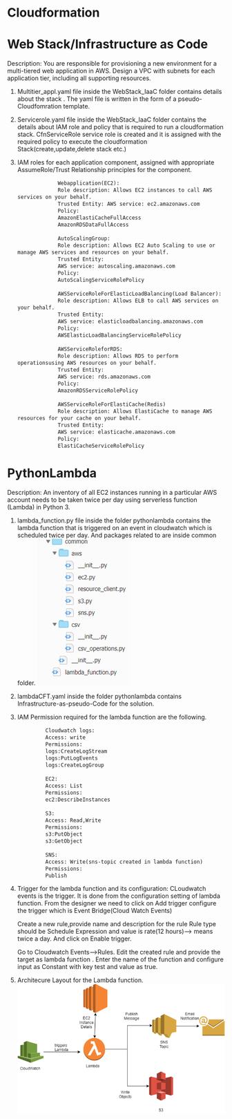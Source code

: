 # Cloudformation
# Web Stack/Infrastructure as Code
Description: You are responsible for provisioning a new environment for a multi-tiered web application
in AWS. Design a VPC with subnets for each application tier, including all supporting resources.

1. Multitier_appl.yaml file inside the WebStack_IaaC folder contains details about the stack .
The yaml file is written in the form of a pseudo-Cloudfomration template.

2. Servicerole.yaml file inside the WebStack_IaaC folder contains the details about IAM role and policy that is required to run
a cloudformation stack.
  CfnServiceRole service role is created and it is assigned with the required policy to execute the cloudformation Stack(create,update,delete stack etc.)
  
3. IAM roles for each application component, assigned with appropriate AssumeRole/Trust
Relationship principles for the component.


                    Webapplication(EC2):
                    Role description: Allows EC2 instances to call AWS services on your behalf.
                    Trusted Entity: AWS service: ec2.amazonaws.com
                    Policy:
                    AmazonElastiCacheFullAccess
                    AmazonRDSDataFullAccess

                    AutoScalingGroup:
                    Role description: Allows EC2 Auto Scaling to use or manage AWS services and resources on your behalf. 
                    Trusted Entity:
                    AWS service: autoscaling.amazonaws.com
                    Policy:
                    AutoScalingServiceRolePolicy

                    AWSServiceRoleForElasticLoadBalancing(Load Balancer):
                    Role description: Allows ELB to call AWS services on your behalf.
                    Trusted Entity:
                    AWS service: elasticloadbalancing.amazonaws.com
                    Policy:
                    AWSElasticLoadBalancingServiceRolePolicy 
                    
                    AWSServiceRoleforRDS:
                    Role description: Allows RDS to perform operationsusing AWS resources on your behalf.
                    Trusted Entity:
                    AWS service: rds.amazonaws.com
                    Policy:
                    AmazonRDSServiceRolePolicy

                    AWSServiceRoleForElastiCache(Redis)
                    Role description: Allows ElastiCache to manage AWS resources for your cache on your behalf.
                    Trusted Entity:
                    AWS service: elasticache.amazonaws.com
                    Policy:
                    ElastiCacheServiceRolePolicy

# PythonLambda
Description: An inventory of all EC2 instances running in a particular AWS account needs to be taken
twice per day using serverless function (Lambda) in Python 3.

1. lambda_function.py file inside the folder pythonlambda contains the lambda function that is triggered on an event in cloudwatch which is scheduled twice per day. And packages related to are inside common folder.
      ![alt text](https://github.com/priyanr25892/Cloudformation/blob/main/pythonlambda/package_layout.png?raw=true)
2. lambdaCFT.yaml inside the folder pythonlambda contains Infrastructure-as-pseudo-Code for the solution.

3. IAM Permission required for the lambda function are the following.

                Cloudwatch logs:
                Access: write
                Permissions:
                logs:CreateLogStream    
                logs:PutLogEvents
                logs:CreateLogGroup

                EC2:
                Access: List
                Permissions:
                ec2:DescribeInstances

                S3:
                Access: Read,Write
                Permissions:
                s3:PutObject
                s3:GetObject

                SNS:
                Access: Write(sns-topic created in lambda function)
                Permissions:
                Publish

4. Trigger for the lambda function and its configuration:
    CLoudwatch events is the trigger.
    It is done from the configuration setting of lambda function.
    From the designer we need to click on Add trigger
    configure the trigger which is Event Bridge(Cloud Watch Events)

    Create a new rule,provide name and description for the rule
    Rule type should be Schedule Expression
    and value is rate(12 hours)--> means twice a day.
    And click on Enable trigger.

    Go to Cloudwatch Events-->Rules. Edit the created rule and provide the target as lambda function .
    Enter the name of the function and configure input as Constant with key test and value as true.

5. Architecure Layout for the Lambda function.
 ![alt text](https://github.com/priyanr25892/Cloudformation/blob/main/pythonlambda/Architecture.png?raw=true)

